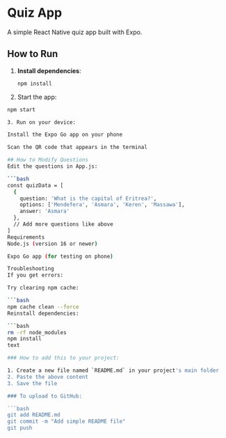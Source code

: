 # Quiz App

A simple React Native quiz app built with Expo.

## How to Run

1. **Install dependencies**:
   ```bash
   npm install
2. Start the app:

```bash
npm start

3. Run on your device:

Install the Expo Go app on your phone

Scan the QR code that appears in the terminal

## How to Modify Questions
Edit the questions in App.js:

```bash
const quizData = [
  {
    question: 'What is the capital of Eritrea?',
    options: ['Mendefera', 'Asmara', 'Keren', 'Massawa'],
    answer: 'Asmara'
  },
  // Add more questions like above
]
Requirements
Node.js (version 16 or newer)

Expo Go app (for testing on phone)

Troubleshooting
If you get errors:

Try clearing npm cache:

```bash
npm cache clean --force
Reinstall dependencies:

```bash
rm -rf node_modules
npm install
text

### How to add this to your project:

1. Create a new file named `README.md` in your project's main folder
2. Paste the above content
3. Save the file

### To upload to GitHub:

```bash
git add README.md
git commit -m "Add simple README file"
git push
